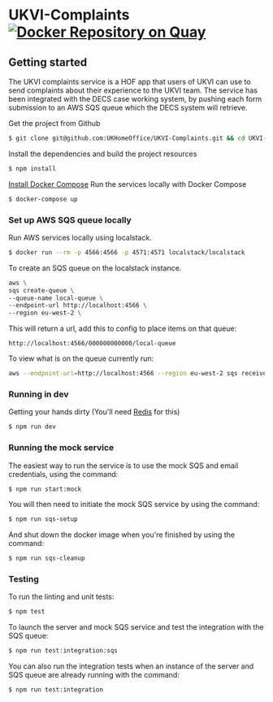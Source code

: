 # UKVI-Complaints [![Docker Repository on Quay](https://quay.io/repository/ukhomeofficedigital/ukvi-complaints/status "Docker Repository on Quay")](https://quay.io/repository/ukhomeofficedigital/ukvi-complaints)


## Getting started

The UKVI complaints service is a HOF app that users of UKVI can use to send complaints about their experience to the UKVI team.
The service has been integrated with the DECS case working system, by pushing each form submission to an AWS SQS queue which the DECS system will retrieve.

Get the project from Github
```bash
$ git clone git@github.com:UKHomeOffice/UKVI-Complaints.git && cd UKVI-Complaints
```
Install the dependencies and build the project resources
```bash
$ npm install
```
[Install Docker Compose](https://docs.docker.com/compose/install/)
Run the services locally with Docker Compose
```bash
$ docker-compose up
```
### Set up AWS SQS queue locally
Run AWS services locally using localstack.
```bash
$ docker run --rm -p 4566:4566 -p 4571:4571 localstack/localstack
```
To create an SQS queue on the localstack instance.
```bash
aws \
sqs create-queue \
--queue-name local-queue \
--endpoint-url http://localhost:4566 \
--region eu-west-2 \
```

This will return a url, add this to config to place items on that queue: 
```
http://localhost:4566/000000000000/local-queue
```

To view what is on the queue currently run:
```bash
aws --endpoint-url=http://localhost:4566 --region eu-west-2 sqs receive-message --queue-url http://localhost:4566/000000000000/local-queue --max-number-of-messages 10
```
### Running in dev
Getting your hands dirty (You'll need [Redis](http://redis.io/) for this)
```bash
$ npm run dev
```

### Running the mock service

The easiest way to run the service is to use the mock SQS and email credentials, using the command:
```bash
$ npm run start:mock
```

You will then need to initiate the mock SQS service by using the command:
```bash
$ npm run sqs-setup
```

And shut down the docker image when you're finished by using the command:
```bash
$ npm run sqs-cleanup
```

### Testing

To run the linting and unit tests:
```bash
$ npm test
```

To launch the server and mock SQS service and test the integration with the SQS queue:
```bash
$ npm run test:integration:sqs
```

You can also run the integration tests when an instance of the server and SQS queue are already running with the command:
```bash
$ npm run test:integration
```
